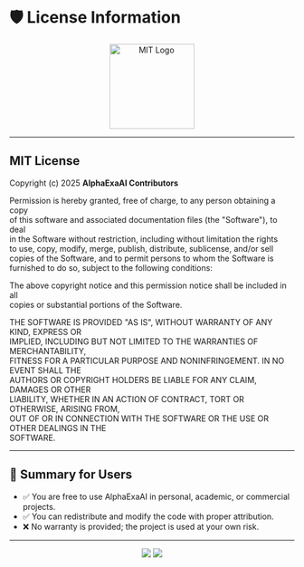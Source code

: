 # 🛡️ License Information

<p align="center">
  <img src="https://upload.wikimedia.org/wikipedia/commons/0/0c/MIT_logo.svg" width="150" alt="MIT Logo">
</p>

---

## MIT License

Copyright (c) 2025 **AlphaExaAI Contributors**

Permission is hereby granted, free of charge, to any person obtaining a copy  
of this software and associated documentation files (the "Software"), to deal  
in the Software without restriction, including without limitation the rights  
to use, copy, modify, merge, publish, distribute, sublicense, and/or sell  
copies of the Software, and to permit persons to whom the Software is  
furnished to do so, subject to the following conditions:

The above copyright notice and this permission notice shall be included in all  
copies or substantial portions of the Software.

THE SOFTWARE IS PROVIDED "AS IS", WITHOUT WARRANTY OF ANY KIND, EXPRESS OR  
IMPLIED, INCLUDING BUT NOT LIMITED TO THE WARRANTIES OF MERCHANTABILITY,  
FITNESS FOR A PARTICULAR PURPOSE AND NONINFRINGEMENT. IN NO EVENT SHALL THE  
AUTHORS OR COPYRIGHT HOLDERS BE LIABLE FOR ANY CLAIM, DAMAGES OR OTHER  
LIABILITY, WHETHER IN AN ACTION OF CONTRACT, TORT OR OTHERWISE, ARISING FROM,  
OUT OF OR IN CONNECTION WITH THE SOFTWARE OR THE USE OR OTHER DEALINGS IN THE  
SOFTWARE.

---

## 📌 Summary for Users
- ✅ You are free to use AlphaExaAI in personal, academic, or commercial projects.  
- ✅ You can redistribute and modify the code with proper attribution.  
- ❌ No warranty is provided; the project is used at your own risk.  

---

<p align="center">
  <img src="https://img.shields.io/badge/Open%20Source-Yes-brightgreen?style=for-the-badge&logo=opensourceinitiative">
  <img src="https://img.shields.io/badge/License-MIT-yellow?style=for-the-badge&logo=openai">
</p>
